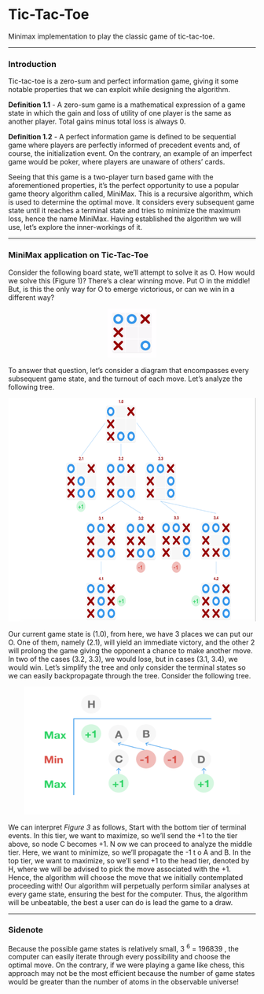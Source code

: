 # Tic-Tac-Toe
Minimax implementation to play the classic game of tic-tac-toe.
___
### Introduction

Tic-tac-toe is a zero-sum and perfect information game, giving it some notable properties that we can exploit while designing the algorithm.

**Definition 1.1**​ ​- A zero-sum game is a mathematical expression of a game state in which the gain and loss of utility of one player is the same as another player. Total gains minus total loss is always 0.

**Definition 1.2**​ ​- A perfect information game is defined to be sequential game where players are perfectly informed of precedent events and, of course, the initialization event. On the contrary, an example of an imperfect game would be poker, where players are unaware of others’ cards.

Seeing that this game is a two-player turn based game with the aforementioned properties, it’s the perfect opportunity to use a popular game theory algorithm called, MiniMax. This is a recursive algorithm, which is used to determine the optimal move. It considers every subsequent game state until it reaches a terminal state and tries to minimize the maximum loss, hence the name MiniMax. Having established the algorithm we will use, let’s explore the inner-workings of it.
___
### MiniMax application on Tic-Tac-Toe

Consider the following board state, we’ll attempt to solve it as O.
How would we solve this (​Figure 1​)? There’s a clear winning move. Put O in the middle! But, is this the only way for O to emerge victorious, or can we win in a different way? 

<p align = "center">
<img style = "text-align: center" src="/assets/fig1.png" alt="Figure 1: Made with Adobe Illustrator" width="100" height="100"/>
</p>

To answer that question, let’s consider a diagram that encompasses every subsequent game state, and the turnout of each move. Let’s analyze the following tree.

<p align = "center">
<img style = "text-align: center" src="/assets/fig2.png" alt="Figure 2: Made with Adobe Illustrator" width="625" height="454"/>
 </p>
   
Our current game state is (​1.0​), from here, we have 3 places we can put our O. One of them, namely (​2.1​), will yield an immediate victory, and the other 2 will prolong the game giving the opponent a chance to make another move. In two of the cases (​3.2​,​ 3.3​), we would lose, but in cases (​3.1​,​ 3.4​), we would win.
Let’s simplify the tree and only consider the terminal states so we can easily backpropagate through the tree. Consider the following tree.

<p align = "center">
<img style = "text-align: center" src="/assets/fig3.png" alt="Figure 3: Made with Adobe Illustrator" width="440" height="260"/>
</p>

We can interpret *Figure 3* as follows,
Start with the bottom tier of terminal events. In this tier, we want to maximize, so we’ll send the ​+1​ to the tier above, so node ​C​ becomes ​+1​.​ N​ ow we can proceed to analyze the middle tier. Here, we want to minimize, so we’ll propagate the ​-1​ t​ o ​A​ and ​B​. In the top tier, we want to maximize, so we’ll send ​+1 ​to the head tier, denoted by ​H​, where we will be advised to pick the move associated with the ​+1​.
Hence, the algorithm will choose the move that we initially contemplated proceeding with! Our algorithm will perpetually perform similar analyses at every game state, ensuring the best for the computer. Thus, the algorithm will be unbeatable, the best a user can do is lead the game to a draw.
___
### Sidenote
Because the possible game states is relatively small, 3 <sup>6</sup> = 196839 , the computer can easily iterate through every possibility and choose the optimal move. On the contrary, if we were playing a game like chess, this approach may not be the most efficient because the number of game states would be greater than the number of atoms in the observable universe!
